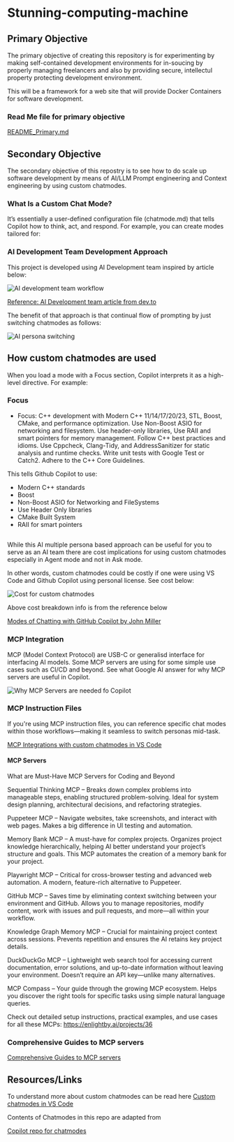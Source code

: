 # Stunning-computing-machine

## Primary Objective

The primary objective of creating this repository is for experimenting by making self-contained development environments for in-soucing by properly managing freelancers and also by providing secure, intellectul property protecting development environment. 

This will be a framework for a web site that will provide Docker Containers for software development.

### Read Me file for primary objective
[README_Primary.md](README_Primary.md)

## Secondary Objective

The secondary objective of this repostry is to see how to do scale up software development by means of AI/LLM Prompt engineering and Context engineering by using custom chatmodes.

### What Is a Custom Chat Mode?
It’s essentially a user-defined configuration file (chatmode.md) that tells Copilot how to think, act, and respond. For example, you can create modes tailored for:


### AI Development Team Development Approach

This project is developed using AI Development team inspired by article below:

![AI development team workflow](ai_development_team_with_different_chatmodes.png)

[Reference: AI Development team article from dev.to](https://dev.to/this-is-learning/github-copilot-a-persona-based-approach-to-real-world-development-56ee?fbclid=IwY2xjawM8dztleHRuA2FlbQIxMQBicmlkETFJbnB5MllVUlBHRE44T2ttAR6Vo3pcghM2ZIT_lueDkcHrMkhWzQPT9YY1kK7I9FCDCRjqE5BPPvalCbbjUw_aem_DrbIbU_mdkUeC6Ac4H35zw)

The benefit of that approach is that continual flow of prompting by just switching chatmodes as follows:

![AI persona switching](switching_chatmodes.png)

## How custom chatmodes are used

When you load a mode with a Focus section, Copilot interprets it as a high-level directive. For example:

### Focus
- Focus: C++ development with Modern C++ 11/14/17/20/23, STL, Boost, CMake, and performance optimization. Use Non-Boost ASIO for networking and filesystem. Use header-only libraries, Use RAII and smart pointers for memory management. Follow C++ best practices and idioms. Use Cppcheck, Clang-Tidy, and AddressSanitizer for static analysis and runtime checks. Write unit tests with Google Test or Catch2. Adhere to the C++ Core Guidelines.

This tells Github Copilot to use:

- Modern C++ standards
- Boost
- Non-Boost ASIO for Networking and FileSystems
- Use Header Only libraries 
- CMake Built System
- RAII for smart pointers


## $$$$ 

While this AI multiple persona based approach can be useful for you to serve as an AI team there are cost implications for using custom chatmodes especially in
Agent mode and not in Ask mode.

In other words, custom chatmodes could be costly if one were using VS Code and Github Copilot using personal license. See cost below:

![Cost for custom chatmodes](cost_custom_chatmodes.png)

Above cost breakdown info is from the reference below

[Modes of Chatting with GitHub Copilot by John Miller](https://www.codemag.com/Blog/AIPractitioner/GHCPCM)


### MCP Integration

MCP (Model Context Protocol) are USB-C or generalisd interface for interfacing AI models. Some MCP servers are using for some simple use cases such as CI/CD and beyond. See what Google AI answer for why MCP servers are useful in Copilot.

![Why MCP Servers are needed fo Copilot](why_mcp_and_copilot.png)

### MCP Instruction Files
If you're using MCP instruction files, you can reference specific chat modes within those workflows—making it seamless to switch personas mid-task.

[MCP Integrations with custom chatmodes in VS Code](https://www.codemag.com/Blog/AIPractitioner/GHCPCM)


#### MCP Servers

What are Must-Have MCP Servers for Coding and Beyond

Sequential Thinking MCP – Breaks down complex problems into manageable steps, enabling structured problem-solving. Ideal for system design planning, architectural decisions, and refactoring strategies.

Puppeteer MCP – Navigate websites, take screenshots, and interact with web pages. Makes a big difference in UI testing and automation.

Memory Bank MCP – A must-have for complex projects. Organizes project knowledge hierarchically, helping AI better understand your project’s structure and goals. This MCP automates the creation of a memory bank for your project.

Playwright MCP – Critical for cross-browser testing and advanced web automation. A modern, feature-rich alternative to Puppeteer.

GitHub MCP – Saves time by eliminating context switching between your environment and GitHub. Allows you to manage repositories, modify content, work with issues and pull requests, and more—all within your workflow.

Knowledge Graph Memory MCP – Crucial for maintaining project context across sessions. Prevents repetition and ensures the AI retains key project details.

DuckDuckGo MCP – Lightweight web search tool for accessing current documentation, error solutions, and up-to-date information without leaving your environment. Doesn’t require an API key—unlike many alternatives.

MCP Compass – Your guide through the growing MCP ecosystem. Helps you discover the right tools for specific tasks using simple natural language queries.

Check out detailed setup instructions, practical examples, and use cases for all these MCPs: https://enlightby.ai/projects/36

### Comprehensive Guides to MCP servers

[Comprehensive Guides to MCP servers](https://medium.com/@tam.tamanna18/a-comprehensive-guide-to-the-best-mcp-servers-for-2025-5ee541b2b00f)


## Resources/Links

To understand more about custom chatmodes can be read here
[Custom chatmodes in VS Code](https://code.visualstudio.com/docs/copilot/customization/custom-chat-modes)

Contents of Chatmodes in this repo are adapted from

[Copilot repo for chatmodes](https://github.com/dfinke/awesome-copilot-chatmodes)

